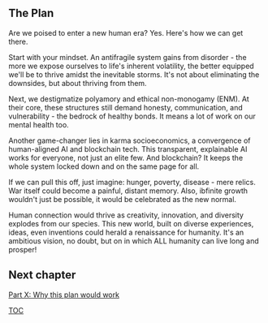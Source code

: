 ## The Plan
Are we poised to enter a new human era? Yes. Here's how we can get there.
 
Start with your mindset. An antifragile system gains from disorder - the more we expose ourselves to life's inherent volatility, the better equipped we'll be to thrive amidst the inevitable storms. It's not about eliminating the downsides, but about thriving from them.

Next, we destigmatize polyamory and ethical non-monogamy (ENM). At their core, these structures still demand honesty, communication, and vulnerability - the bedrock of healthy bonds. It means a lot of work on our mental health too. 

Another game-changer lies in karma socioeconomics, a convergence of human-aligned AI and blockchain tech. This transparent, explainable AI works for everyone, not just an elite few. And blockchain? It keeps the whole system locked down and on the same page for all.

If we can pull this off, just imagine: hunger, poverty, disease - mere relics. War itself could become a painful, distant memory. Also, ibfinite growth wouldn't just be possible, it would be celebrated as the new normal.

Human connection would thrive as creativity, innovation, and diversity explodes from our species. This new world, built on diverse experiences, ideas, even inventions could herald a renaissance for humanity. It's an ambitious vision, no doubt, but on in which ALL humanity can live long and prosper!

## Next chapter
[Part X: Why this plan would work](https://pebreo.github.io/endgame/partX-why.html)

[TOC](https://pebreo.github.io/endgame)

